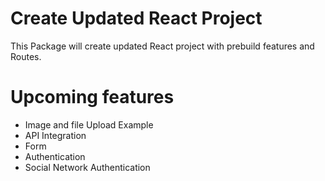 # Create Updated React Project 
This Package will create updated React project with prebuild features and Routes. 

# Upcoming features 
- Image and file Upload Example
- API Integration 
- Form 
- Authentication 
- Social Network Authentication